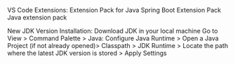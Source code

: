 VS Code Extensions:
	Extension Pack for Java
	Spring Boot Extension Pack
	Java extension pack

New JDK Version Installation:
    Download JDK in your local machine
    Go to View > Command Palette > Java: Configure Java Runtime > Open a Java Project (if not already opened)> Classpath > JDK Runtime > Locate the path where the latest JDK version is stored > Apply Settings